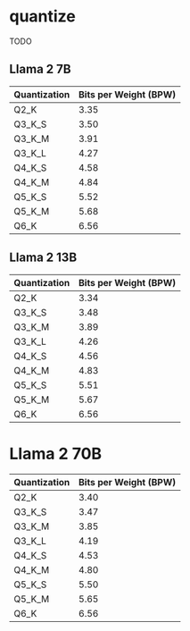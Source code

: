 # quantize

TODO

## Llama 2 7B

| Quantization | Bits per Weight (BPW) |
|--------------|-----------------------|
| Q2_K         | 3.35                  |
| Q3_K_S       | 3.50                  |
| Q3_K_M       | 3.91                  |
| Q3_K_L       | 4.27                  |
| Q4_K_S       | 4.58                  |
| Q4_K_M       | 4.84                  |
| Q5_K_S       | 5.52                  |
| Q5_K_M       | 5.68                  |
| Q6_K         | 6.56                  |

## Llama 2 13B
Quantization | Bits per Weight (BPW)
-- | --
Q2_K | 3.34
Q3_K_S | 3.48
Q3_K_M | 3.89
Q3_K_L | 4.26
Q4_K_S | 4.56
Q4_K_M | 4.83
Q5_K_S | 5.51
Q5_K_M | 5.67
Q6_K | 6.56

# Llama 2 70B

Quantization | Bits per Weight (BPW)
-- | --
Q2_K | 3.40
Q3_K_S | 3.47
Q3_K_M | 3.85
Q3_K_L | 4.19
Q4_K_S | 4.53
Q4_K_M | 4.80
Q5_K_S | 5.50
Q5_K_M | 5.65
Q6_K | 6.56
